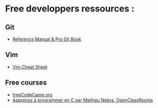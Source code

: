 # Free developpers ressources : 


## Git 

- [Reference Manual & Pro Git Book](https://git-scm.com/doc)


## Vim

- [Vim Cheat Sheet](https://vim.rtorr.com/lang/fr_fr)

##  Free courses

- [freeCodeCamp.org](https://www.freecodecamp.org/learn/)
- [Apprenez à programmer en C par Mathieu Nebra, OpenClassRooms](http://user.oc-static.com/pdf/14189-apprenez-a-programmer-en-c.pdf)
